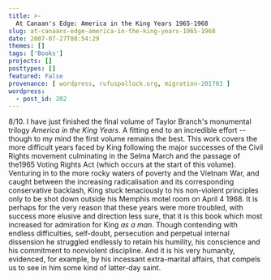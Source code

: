 ```yaml
---
title: >-
  At Canaan's Edge: America in the King Years 1965-1968
slug: at-canaans-edge-america-in-the-king-years-1965-1968
date: 2007-07-27T08:54:29
themes: []
tags: ['Books']
projects: []
posttypes: []
featured: False
provenance: [ wordpress, rufuspollock.org, migration-201703 ]
wordpress:
  - post_id: 202
---
```


8/10. I have just finished the final volume of Taylor Branch's monumental trilogy *America in the King Years*. A fitting end to an incredible effort -- though to my mind the first volume remains the best. This work covers the more difficult years faced by King following the major successes of the Civil Rights movement culminating in the Selma March and the passage of the1965 Voting Rights Act (which occurs at the start of this volume). Venturing in to the more rocky waters of poverty and the Vietnam War, and caught between the increasing radicalisation and its corresponding conservative backlash, King stuck tenaciously to his non-violent principles only to be shot down outside his Memphis motel room on April 4 1968. It is perhaps for the very reason that these years were more troubled, with success more elusive and direction less sure, that it is this book which most increased for admiration for King *as a man*. Though contending with endless difficulties, self-doubt, persecution and perpetual internal dissension he struggled endlessly to retain his humility, his conscience and his commitment to nonviolent discipline. And it is his very humanity, evidenced, for example, by his incessant extra-marital affairs, that compels us to see in him some kind of latter-day saint. 


